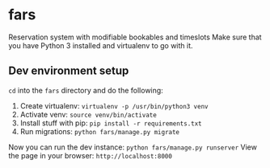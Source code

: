 # fars
Reservation system with modifiable bookables and timeslots
Make sure that you have Python 3 installed and virtualenv to go with it.

## Dev environment setup

`cd` into the `fars` directory and do the following:

1. Create virtualenv: `virtualenv -p /usr/bin/python3 venv`
2. Activate venv: `source venv/bin/activate`
3. Install stuff with pip: `pip install -r requirements.txt`
4. Run migrations: `python fars/manage.py migrate`

Now you can run the dev instance: `python fars/manage.py runserver`
View the page in your browser: `http://localhost:8000`
